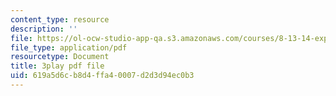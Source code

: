 ```yaml
---
content_type: resource
description: ''
file: https://ol-ocw-studio-app-qa.s3.amazonaws.com/courses/8-13-14-experimental-physics-i-ii-junior-lab-fall-2016-spring-2017/619a5d6cb8d4ffa40007d2d3d94ec0b3_3032008.pdf
file_type: application/pdf
resourcetype: Document
title: 3play pdf file
uid: 619a5d6c-b8d4-ffa4-0007-d2d3d94ec0b3
---
```

